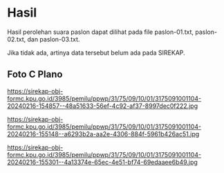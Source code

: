 # Hasil

Hasil perolehan suara paslon dapat dilihat pada file paslon-01.txt, paslon-02.txt, dan paslon-03.txt.

Jika tidak ada, artinya data tersebut belum ada pada SIREKAP.

## Foto C Plano

https://sirekap-obj-formc.kpu.go.id/3985/pemilu/ppwp/31/75/09/10/01/3175091001104-20240216-154857--48a51633-56ef-4c92-af37-8997dec0f222.jpg

https://sirekap-obj-formc.kpu.go.id/3985/pemilu/ppwp/31/75/09/10/01/3175091001104-20240216-155148--a6293b2a-aa2e-4306-884f-5961b426ac51.jpg

https://sirekap-obj-formc.kpu.go.id/3985/pemilu/ppwp/31/75/09/10/01/3175091001104-20240216-155301--4a13374e-65ec-4e51-bf74-69edaaee6b49.jpg
